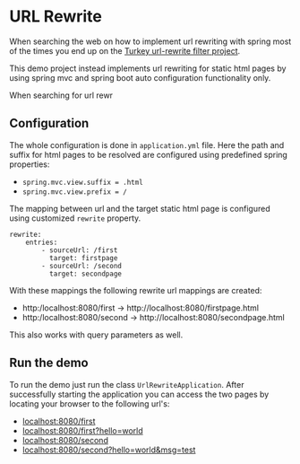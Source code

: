 # URL Rewrite

When searching the web on how to implement url rewriting with spring most of the times
you end up on the [Turkey url-rewrite filter project](http://tuckey.org/urlrewrite).

This demo project instead implements url rewriting for static html pages by using spring mvc 
and spring boot auto configuration functionality only.

When searching for url rewr

## Configuration

The whole configuration is done in `application.yml` file.
Here the path and suffix for html pages to be resolved are configured using
predefined spring properties:

* `spring.mvc.view.suffix = .html`
* `spring.mvc.view.prefix = /`

The mapping between url and the target static html page is configured using 
customized `rewrite` property.

```
rewrite:
    entries:
        - sourceUrl: /first
          target: firstpage
        - sourceUrl: /second
          target: secondpage
```

With these mappings the following rewrite url mappings are created:

* http:/localhost:8080/first  -> http://localhost:8080/firstpage.html  
* http:/localhost:8080/second -> http://localhost:8080/secondpage.html

This also works with query parameters as well.

## Run the demo

To run the demo just run the class `UrlRewriteApplication`.
After successfully starting the application you can access the two pages by locating your
browser to the following url's:

* [localhost:8080/first](http://localhost:8080/first)
* [localhost:8080/first?hello=world](http://localhost:8080/first?hello=world)
* [localhost:8080/second](http://localhost:8080/second)
* [localhost:8080/second?hello=world&msg=test](http://localhost:8080/second?hello=world&msg=test)

